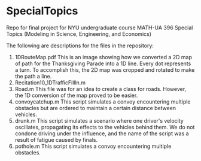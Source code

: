 # SpecialTopics
Repo for final project for NYU undergraduate course MATH-UA 396 Special Topics (Modeling in Science, Engineering, and Economics)

The following are descriptions for the files in the repository:

1. 1DRouteMap.pdf
   This is an image showing how we converted a 2D map of path for the Thanksgiving Parade into a 1D line. Every dot represents a turn. To accomplish this, the 2D map was cropped and rotated to make the path a line.
2. Recitation10_1DTrafficFillln.m
3. Road.m
   This file was for an idea to create a class for roads. However, the 1D conversion of the map proved to be easier.
4. convoycatchup.m
   This script simulates a convoy encountering multiple obstacles but are ordered to maintain a certain distance between vehicles.
5. drunk.m
   This script simulates a scenario where one driver's velocity oscillates, propagating its effects to the vehicles behind them. We do not condone driving under the influence, and the name of the script was a result of fatigue caused by finals.
6. pothole.m
   This script simulates a convoy encountering multiple obstacles.

